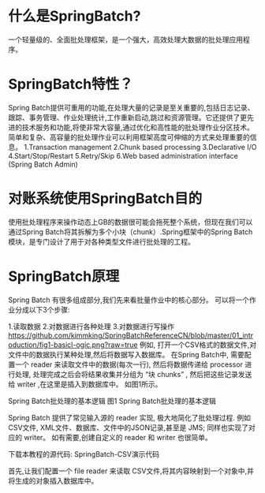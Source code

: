# 什么是SpringBatch?
一个轻量级的、全面批处理框架，是一个强大，高效处理大数据的批处理应用程序。

# SpringBatch特性？
Spring Batch提供可重用的功能,在处理大量的记录是至关重要的,包括日志记录、跟踪、事务管理、作业处理统计,工作重新启动,跳过和资源管理。它还提供了更先进的技术服务和功能,将使非常大容量,通过优化和高性能的批处理作业分区技术。简单和复杂、高容量的批处理作业可以利用框架高度可伸缩的方式来处理重要的信息。
1.Transaction management
2.Chunk based processing
3.Declarative I/O
4.Start/Stop/Restart
5.Retry/Skip
6.Web based administration interface (Spring Batch Admin)

# 对账系统使用SpringBatch目的
使用批处理程序来操作动态上GB的数据很可能会拖死整个系统，但现在我们可以通过Spring Batch将其拆解为多个小块（chunk）.Spring框架中的Spring Batch模块，是专门设计了用于对各种类型文件进行批处理的工程。

# SpringBatch原理
Spring Batch 有很多组成部分,我们先来看批量作业中的核心部分。 可以将一个作业分成以下3个步骤:

1.读取数据
2.对数据进行各种处理
3.对数据进行写操作
https://github.com/kimmking/SpringBatchReferenceCN/blob/master/01_introduction/fig1-basicl-ogic.png?raw=true
例如, 打开一个CSV格式的数据文件,对文件中的数据执行某种处理,然后将数据写入数据库。 在Spring Batch中, 需要配置一个 reader 来读取文件中的数据(每次一行), 然后将数据传递给 processor 进行处理, 处理完成之后会将结果收集并分组为 “块 chunks” , 然后把这些记录发送给 writer ,在这里是插入到数据库中。 如图1所示。

Spring Batch批处理的基本逻辑 图1 Spring Batch批处理的基本逻辑

Spring Batch 提供了常见输入源的 reader 实现, 极大地简化了批处理过程. 例如 CSV文件, XML文件、数据库、文件中的JSON记录,甚至是 JMS; 同样也实现了对应的 writer。 如有需要,创建自定义的 reader 和 writer 也很简单。

下载本教程的源代码: SpringBatch-CSV演示代码

首先,让我们配置一个 file reader 来读取 CSV文件,将其内容映射到一个对象中,并将生成的对象插入数据库中。
